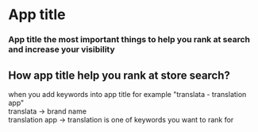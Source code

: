 # App title
### App title the most important things to help you rank at search and increase your visibility
## How app title help you rank at store search?
when you add keywords into app title for example "translata - translation app"  
translata -> brand name  
translation app -> translation is one of keywords you want to rank for
